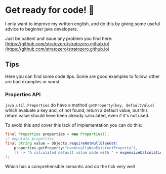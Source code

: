 # Get ready for code! :monocle_face: 

I only want to improve my written english, and do this by giving some useful advice to beginner java developers.

Just be patient and issue any problem you find here: [https://github.com/stratozero/stratozero.github.io](https://github.com/stratozero/stratozero.github.io)

## Tips

Here you can find some code tips. Some are good examples to follow,
other are bad examples or worst

### Properties API

`java.util.Properties` do have a method `getProperty(key, defaultValue)` which evaluate a key and, of not found, return a default value, but this return value should heve been already calculated, even if it's not used.

To avoid this and cover this lack of implementation you can do this:

```java
final Properties properties = new Properties();
// populate properties
final String value = Objects.requireNotNullElseGet(
    properties.getProperty("eventuallyNonExistentProperty"),
    () -> "A calculated default value made with " + expensiveCalculation()
);
```

Which has a comprehensible semantic and do the tick very well
